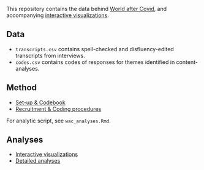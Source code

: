This repository contains the data behind [World after Covid](https://worldaftercovid.info/), and accompanying [interactive visualizations](http://igorgrossmann.com/wac).

## Data

* `transcripts.csv` contains spell-checked and disfluency-edited transcripts from interviews.
* `codes.csv` contains codes of responses for themes identified in content-analyses.

## Method

* [Set-up & Codebook](https://github.com/grossmania/wac/blob/main/codebook.md)
* [Recruitment & Coding procedures](https://grossmania.github.io/wac/wac_analyses.html)

For analytic script, see `wac_analyses.Rmd`.

## Analyses

* [Interactive visualizations](https://igorgrossmann.com/wac/)
* [Detailed analyses](https://grossmania.github.io/wac/wac_analyses.html#descriptives)


